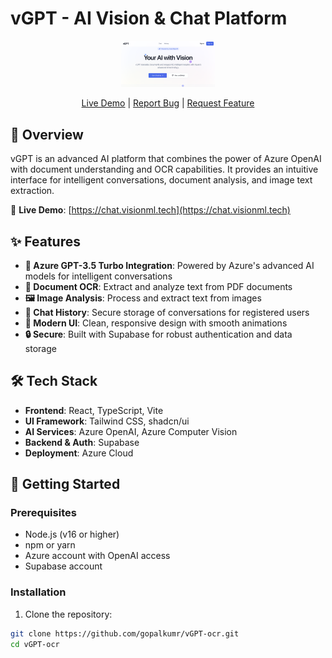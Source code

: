 # vGPT - AI Vision & Chat Platform

<div align="center">
  <img src="public/og-image.png" alt="vGPT Logo" width="150"/>
  
  [Live Demo](https://chat.visionml.tech) | [Report Bug](https://github.com/gopalkumr/vGPT-ocr/issues) | [Request Feature](https://github.com/gopalkumr/vGPT-ocr/issues)
</div>

## 🌟 Overview

vGPT is an advanced AI platform that combines the power of Azure OpenAI with document understanding and OCR capabilities. It provides an intuitive interface for intelligent conversations, document analysis, and image text extraction.

🔗 **Live Demo**: [https://chat.visionml.tech](https://chat.visionml.tech)

## ✨ Features

- **🤖 Azure GPT-3.5 Turbo Integration**: Powered by Azure's advanced AI models for intelligent conversations
- **📄 Document OCR**: Extract and analyze text from PDF documents
- **🖼️ Image Analysis**: Process and extract text from images
- **💬 Chat History**: Secure storage of conversations for registered users
- **🎨 Modern UI**: Clean, responsive design with smooth animations
- **🔒 Secure**: Built with Supabase for robust authentication and data storage

## 🛠️ Tech Stack

- **Frontend**: React, TypeScript, Vite
- **UI Framework**: Tailwind CSS, shadcn/ui
- **AI Services**: Azure OpenAI, Azure Computer Vision
- **Backend & Auth**: Supabase
- **Deployment**: Azure Cloud

## 🚀 Getting Started

### Prerequisites

- Node.js (v16 or higher)
- npm or yarn
- Azure account with OpenAI access
- Supabase account

### Installation

1. Clone the repository:
```bash
git clone https://github.com/gopalkumr/vGPT-ocr.git
cd vGPT-ocr
```

